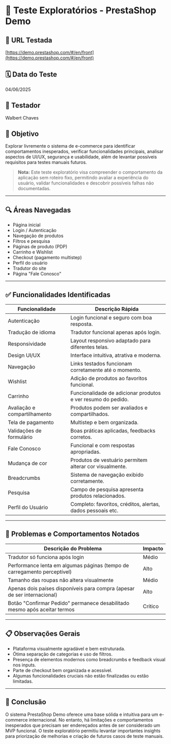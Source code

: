 # 🧪 Teste Exploratórios - PrestaShop Demo

## 🔗 URL Testada

[https://demo.prestashop.com/#/en/front](https://demo.prestashop.com/#/en/front)

## 🗓️ Data do Teste

04/06/2025

## 👤 Testador

Walbert Chaves

## 🎯 Objetivo

Explorar livremente o sistema de e-commerce para identificar comportamentos inesperados, verificar funcionalidades principais, analisar aspectos de UI/UX, segurança e usabilidade, além de levantar possíveis requisitos para testes manuais futuros.

> **Nota:** Este teste exploratório visa compreender o comportamento da aplicação sem roteiro fixo, permitindo avaliar a experiência do usuário, validar funcionalidades e descobrir possíveis falhas não documentadas.

---

## 🔍 Áreas Navegadas

* Página inicial
* Login / Autenticação
* Navegação de produtos
* Filtros e pesquisa
* Páginas de produto (PDP)
* Carrinho e Wishlist
* Checkout (pagamento multistep)
* Perfil do usuário
* Tradutor do site
* Página "Fale Conosco"

---

## ✅ Funcionalidades Identificadas

| Funcionalidade               | Descrição Rápida                                             |
| ---------------------------- | ------------------------------------------------------------ |
| Autenticação                 | Login funcional e seguro com boa resposta.                   |
| Tradução de idioma           | Tradutor funcional apenas após login.                        |
| Responsividade               | Layout responsivo adaptado para diferentes telas.            |
| Design UI/UX                 | Interface intuitiva, atrativa e moderna.                     |
| Navegação                    | Links testados funcionam corretamente até o momento.         |
| Wishlist                     | Adição de produtos ao favoritos funcional.                   |
| Carrinho                     | Funcionalidade de adicionar produtos e ver resumo do pedido. |
| Avaliação e compartilhamento | Produtos podem ser avaliados e compartilhados.               |
| Tela de pagamento            | Multistep e bem organizada.                                  |
| Validações de formulário     | Boas práticas aplicadas, feedbacks corretos.                 |
| Fale Conosco                 | Funcional e com respostas apropriadas.                       |
| Mudança de cor               | Produtos de vestuário permitem alterar cor visualmente.      |
| Breadcrumbs                  | Sistema de navegação exibido corretamente.                   |
| Pesquisa                     | Campo de pesquisa apresenta produtos relacionados.           |
| Perfil do Usuário            | Completo: favoritos, créditos, alertas, dados pessoais etc.  |

---

## 🐞 Problemas e Comportamentos Notados

| Descrição do Problema                                                     | Impacto |
| ------------------------------------------------------------------------- | ------- |
| Tradutor só funciona após login                                           | Médio   |
| Performance lenta em algumas páginas (tempo de carregamento perceptível)  | Alto    |
| Tamanho das roupas não altera visualmente                                 | Médio   |
| Apenas dois países disponíveis para compra (apesar de ser internacional)  | Alto    |
| Botão "Confirmar Pedido" permanece desabilitado mesmo após aceitar termos | Crítico |

---

## 📋 Observações Gerais

* Plataforma visualmente agradável e bem estruturada.
* Ótima separação de categorias e uso de filtros.
* Presença de elementos modernos como breadcrumbs e feedback visual nos inputs.
* Parte de checkout bem organizada e acessível.
* Algumas funcionalidades cruciais não estão finalizadas ou estão limitadas.

---

## 📌 Conclusão

O sistema PrestaShop Demo oferece uma base sólida e intuitiva para um e-commerce internacional. No entanto, há limitações e comportamentos inesperados que precisam ser endereçados antes de ser considerado um MVP funcional. O teste exploratório permitiu levantar importantes insights para priorização de melhorias e criação de futuros casos de teste manuais.
